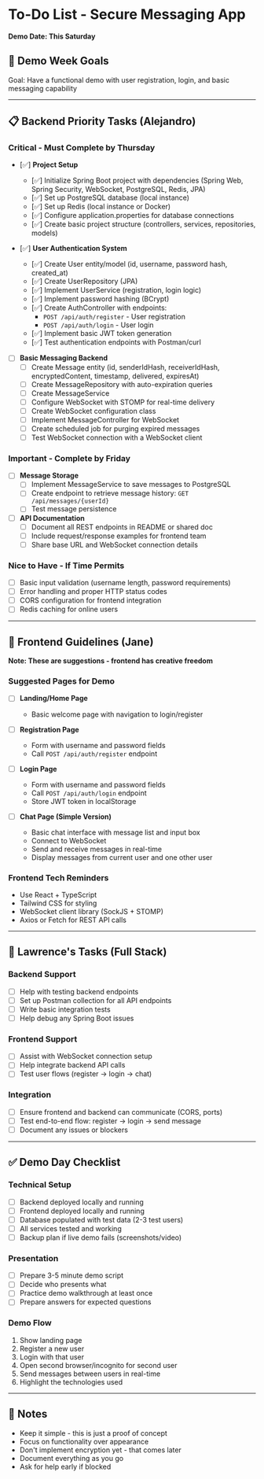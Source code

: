# To-Do List - Secure Messaging App
**Demo Date: This Saturday**

## 🎯 Demo Week Goals
Goal: Have a functional demo with user registration, login, and basic messaging capability

---

## 📋 Backend Priority Tasks (Alejandro)

### Critical - Must Complete by Thursday
- [✅] **Project Setup**
  - [✅] Initialize Spring Boot project with dependencies (Spring Web, Spring Security, WebSocket, PostgreSQL, Redis, JPA)
  - [✅] Set up PostgreSQL database (local instance)
  - [✅] Set up Redis (local instance or Docker)
  - [✅] Configure application.properties for database connections
  - [✅] Create basic project structure (controllers, services, repositories, models)

- [✅] **User Authentication System**
  - [✅] Create User entity/model (id, username, password hash, created_at)
  - [✅] Create UserRepository (JPA)
  - [✅] Implement UserService (registration, login logic)
  - [✅] Implement password hashing (BCrypt)
  - [✅] Create AuthController with endpoints:
    - `POST /api/auth/register` - User registration
    - `POST /api/auth/login` - User login
  - [✅] Implement basic JWT token generation
  - [✅] Test authentication endpoints with Postman/curl

- [ ] **Basic Messaging Backend**
  - [ ] Create Message entity (id, senderIdHash, receiverIdHash, encryptedContent, timestamp, delivered, expiresAt)
  - [ ] Create MessageRepository with auto-expiration queries
  - [ ] Create MessageService
  - [ ] Configure WebSocket with STOMP for real-time delivery
  - [ ] Create WebSocket configuration class
  - [ ] Implement MessageController for WebSocket
  - [ ] Create scheduled job for purging expired messages
  - [ ] Test WebSocket connection with a WebSocket client

### Important - Complete by Friday
- [ ] **Message Storage**
  - [ ] Implement MessageService to save messages to PostgreSQL
  - [ ] Create endpoint to retrieve message history: `GET /api/messages/{userId}`
  - [ ] Test message persistence

- [ ] **API Documentation**
  - [ ] Document all REST endpoints in README or shared doc
  - [ ] Include request/response examples for frontend team
  - [ ] Share base URL and WebSocket connection details

### Nice to Have - If Time Permits
- [ ] Basic input validation (username length, password requirements)
- [ ] Error handling and proper HTTP status codes
- [ ] CORS configuration for frontend integration
- [ ] Redis caching for online users

---

## 🎨 Frontend Guidelines (Jane)
**Note: These are suggestions - frontend has creative freedom**

### Suggested Pages for Demo
- [ ] **Landing/Home Page**
  - Basic welcome page with navigation to login/register

- [ ] **Registration Page**
  - Form with username and password fields
  - Call `POST /api/auth/register` endpoint

- [ ] **Login Page**
  - Form with username and password fields
  - Call `POST /api/auth/login` endpoint
  - Store JWT token in localStorage

- [ ] **Chat Page (Simple Version)**
  - Basic chat interface with message list and input box
  - Connect to WebSocket
  - Send and receive messages in real-time
  - Display messages from current user and one other user

### Frontend Tech Reminders
- Use React + TypeScript
- Tailwind CSS for styling
- WebSocket client library (SockJS + STOMP)
- Axios or Fetch for REST API calls

---

## 🔧 Lawrence's Tasks (Full Stack)

### Backend Support
- [ ] Help with testing backend endpoints
- [ ] Set up Postman collection for all API endpoints
- [ ] Write basic integration tests
- [ ] Help debug any Spring Boot issues

### Frontend Support
- [ ] Assist with WebSocket connection setup
- [ ] Help integrate backend API calls
- [ ] Test user flows (register → login → chat)

### Integration
- [ ] Ensure frontend and backend can communicate (CORS, ports)
- [ ] Test end-to-end flow: register → login → send message
- [ ] Document any issues or blockers

---

## ✅ Demo Day Checklist

### Technical Setup
- [ ] Backend deployed locally and running
- [ ] Frontend deployed locally and running
- [ ] Database populated with test data (2-3 test users)
- [ ] All services tested and working
- [ ] Backup plan if live demo fails (screenshots/video)

### Presentation
- [ ] Prepare 3-5 minute demo script
- [ ] Decide who presents what
- [ ] Practice demo walkthrough at least once
- [ ] Prepare answers for expected questions

### Demo Flow
1. Show landing page
2. Register a new user
3. Login with that user
4. Open second browser/incognito for second user
5. Send messages between users in real-time
6. Highlight the technologies used

---

## 📝 Notes
- Keep it simple - this is just a proof of concept
- Focus on functionality over appearance
- Don't implement encryption yet - that comes later
- Document everything as you go
- Ask for help early if blocked
